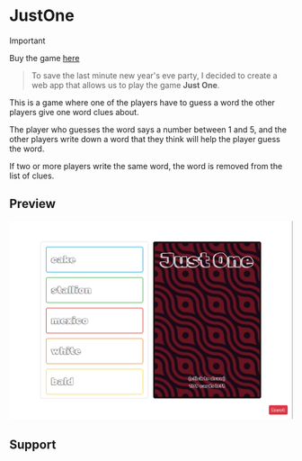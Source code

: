 # JustOne

> [!IMPORTANT]
> Buy the game [here](https://www.rprod.com/en/games/just-one)

>To save the last minute new year's eve party, I decided to create a web app that allows us to play the game **Just One**.

This is a game where one of the players have to guess a word the other players give one word clues about.

The player who guesses the word says a number between 1 and 5, and the other players write down a word that they think will help the player guess the word.

If two or more players write the same word, the word is removed from the list of clues.

## Preview
[![JustOne](media/just-one-project.png)](media/just-one-project.png)

## Support
